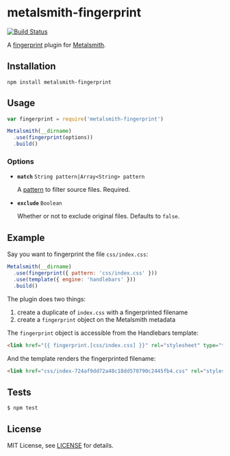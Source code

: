 # metalsmith-fingerprint

[![Build Status](https://travis-ci.org/christophercliff/metalsmith-fingerprint.png?branch=master)](https://travis-ci.org/christophercliff/metalsmith-fingerprint)

A [fingerprint][fingerprint] plugin for [Metalsmith][metalsmith].

## Installation

```
npm install metalsmith-fingerprint
```

## Usage

```js
var fingerprint = require('metalsmith-fingerprint')

Metalsmith(__dirname)
  .use(fingerprint(options))
  .build()
```

### Options

- **`match`** `String pattern|Array<String> pattern`

    A [pattern][multimatch] to filter source files. Required.

- **`exclude`** `Boolean`

    Whether or not to exclude original files. Defaults to `false`.

## Example

Say you want to fingerprint the file `css/index.css`:

```js
Metalsmith(__dirname)
  .use(fingerprint({ pattern: 'css/index.css' }))
  .use(template({ engine: 'handlebars' }))
  .build()
```

The plugin does two things:

1. create a duplicate of `index.css` with a fingerprinted filename
2. create a `fingerprint` object on the Metalsmith metadata

The `fingerprint` object is accessible from the Handlebars template:

```html
<link href="{{ fingerprint.[css/index.css] }}" rel="stylesheet" type="text/css" />
```

And the template renders the fingerprinted filename:

```html
<link href="css/index-724af9dd72a48c18dd570790c2445fb4.css" rel="stylesheet" type="text/css" />
```

## Tests

```
$ npm test
```

## License

MIT License, see [LICENSE](https://github.com/christophercliff/metalsmith-fingerprint/blob/master/LICENSE.md) for details.

[fingerprint]: http://guides.rubyonrails.org/asset_pipeline.html#what-is-fingerprinting-and-why-should-i-care-questionmark
[metalsmith]: http://www.metalsmith.io/
[multimatch]: https://github.com/sindresorhus/multimatch
